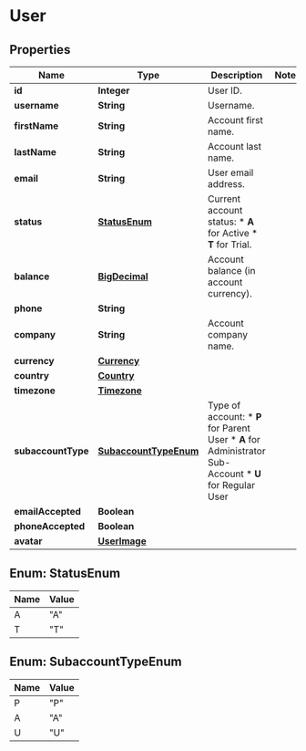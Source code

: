
# User

## Properties
Name | Type | Description | Notes
------------ | ------------- | ------------- | -------------
**id** | **Integer** | User ID. | 
**username** | **String** | Username. | 
**firstName** | **String** | Account first name. | 
**lastName** | **String** | Account last name. | 
**email** | **String** | User email address. | 
**status** | [**StatusEnum**](#StatusEnum) | Current account status: * **A** for Active * **T** for Trial.  | 
**balance** | [**BigDecimal**](BigDecimal.md) | Account balance (in account currency). | 
**phone** | **String** |  | 
**company** | **String** | Account company name. | 
**currency** | [**Currency**](Currency.md) |  | 
**country** | [**Country**](Country.md) |  | 
**timezone** | [**Timezone**](Timezone.md) |  | 
**subaccountType** | [**SubaccountTypeEnum**](#SubaccountTypeEnum) | Type of account: * **P** for Parent User * **A** for Administrator Sub-Account * **U** for Regular User  | 
**emailAccepted** | **Boolean** |  | 
**phoneAccepted** | **Boolean** |  | 
**avatar** | [**UserImage**](UserImage.md) |  | 


<a name="StatusEnum"></a>
## Enum: StatusEnum
Name | Value
---- | -----
A | &quot;A&quot;
T | &quot;T&quot;


<a name="SubaccountTypeEnum"></a>
## Enum: SubaccountTypeEnum
Name | Value
---- | -----
P | &quot;P&quot;
A | &quot;A&quot;
U | &quot;U&quot;



